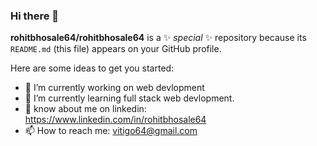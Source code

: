 ### Hi there 👋


**rohitbhosale64/rohitbhosale64** is a ✨ _special_ ✨ repository because its `README.md` (this file) appears on your GitHub profile.

Here are some ideas to get you started:

- 🔭 I’m currently working on web devlopment
- 🌱 I’m currently learning full stack web devlopment.
- 💬 know about me on linkedin: https://www.linkedin.com/in/rohitbhosale64
- 📫 How to reach me: vitigo64@gmail.com
